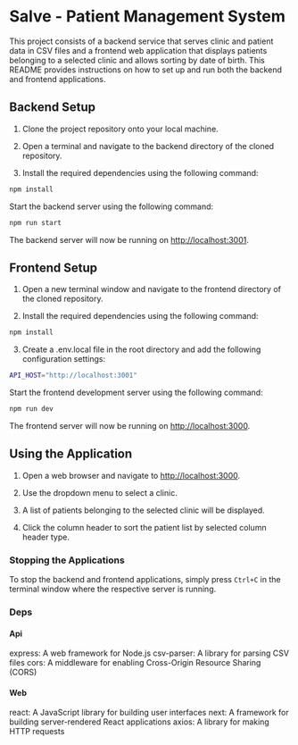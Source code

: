 # Salve - Patient Management System

This project consists of a backend service that serves clinic and patient data in CSV files and a frontend web application that displays patients belonging to a selected clinic and allows sorting by date of birth. This README provides instructions on how to set up and run both the backend and frontend applications.

## Backend Setup

1. Clone the project repository onto your local machine.

2. Open a terminal and navigate to the backend directory of the cloned repository.

3. Install the required dependencies using the following command:

```bash
npm install
```

Start the backend server using the following command:

```bash
npm run start
```

The backend server will now be running on <http://localhost:3001>.

## Frontend Setup

1. Open a new terminal window and navigate to the frontend directory of the cloned repository.

2. Install the required dependencies using the following command:

```bash
npm install
```

3. Create a .env.local file in the root directory and add the following configuration settings:

```bash
API_HOST="http://localhost:3001"
```

Start the frontend development server using the following command:

```bash
npm run dev
```

The frontend server will now be running on <http://localhost:3000>.

## Using the Application

1. Open a web browser and navigate to <http://localhost:3000>.

2. Use the dropdown menu to select a clinic.

3. A list of patients belonging to the selected clinic will be displayed.

4. Click the column header to sort the patient list by selected column header type.

### Stopping the Applications

To stop the backend and frontend applications, simply press `Ctrl+C` in the terminal window where the respective server is running.

### Deps

#### Api

express: A web framework for Node.js
csv-parser: A library for parsing CSV files
cors: A middleware for enabling Cross-Origin Resource Sharing (CORS)

#### Web

react: A JavaScript library for building user interfaces
next: A framework for building server-rendered React applications
axios: A library for making HTTP requests
